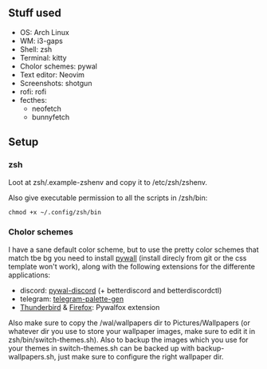 ## Stuff used

- OS: Arch Linux
- WM: i3-gaps
- Shell: zsh
- Terminal: kitty
- Cholor schemes: pywal
- Text editor: Neovim
- Screenshots: shotgun
- rofi: rofi
- fecthes:
	- neofetch
	- bunnyfetch


## Setup

### zsh

Loot at zsh/.example-zshenv and copy it to /etc/zsh/zshenv.

Also give executable permission to all the scripts in /zsh/bin:
```
chmod +x ~/.config/zsh/bin
```


### Cholor schemes
I have a sane default color scheme, but to use the pretty color schemes that match tbe bg you need to install [pywall](https://github.com/dylanaraps/pywal) (install direcly from git or the css template won't work), along with the following extensions for the differente applications:
- discord: [pywal-discord](https://github.com/FilipLitwora/pywal-discord) (+ betterdiscord and betterdiscordctl) 
- telegram: [telegram-palette-gen](https://github.com/agnipau/telegram-palette-gen) 
- [Thunderbird](https://addons.thunderbird.net/en-US/thunderbird/addon/pywalfox/) & [Firefox](https://addons.mozilla.org/en-US/firefox/addon/pywalfox/): Pywalfox extension

Also make sure to copy the /wal/wallpapers dir to Pictures/Wallpapers (or whatever dir you use to store your wallpaper images, make sure to edit it in zsh/bin/switch-themes.sh).
Also to backup the images which you use for your themes in switch-themes.sh can be backed up with backup-wallpapers.sh, just make sure to configure the right wallpaper dir.
